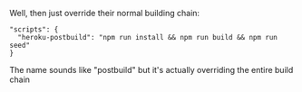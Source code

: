 
Well, then just override their normal building chain:
```
"scripts": {
  "heroku-postbuild": "npm run install && npm run build && npm run seed" 
}
```

The name sounds like "postbuild" but it's actually overriding the entire build chain